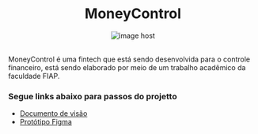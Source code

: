 
<h1 align="center">MoneyControl</h1>
<div align="center">
 <img href="https://imgbox.com/Z7QpEjhc" target="_blank"><img src="https://images2.imgbox.com/5b/a3/Z7QpEjhc_o.png" alt="image host"/></img>
</div>
<br>

<div>
<p>MoneyControl é uma fintech que está sendo desenvolvida para o controle financeiro, está sendo elaborado por meio de um trabalho acadêmico da faculdade FIAP.</p>
</div>

### Segue links abaixo para passos do projetto

- [Documento de visão](https://google.com)
- [Protótipo Figma](https://www.figma.com/proto/jIyWrmSiVC12iQ1BYnbMH6/Telas-Fintech?page-id=0%3A1&type=design&node-id=2-2&viewport=91%2C187%2C0.5&scaling=scale-down&starting-point-node-id=2%3A2&mode=design)
